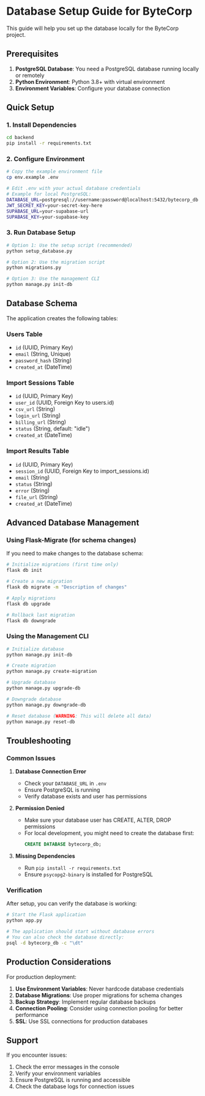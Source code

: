 # Database Setup Guide for ByteCorp

This guide will help you set up the database locally for the ByteCorp project.

## Prerequisites

1. **PostgreSQL Database**: You need a PostgreSQL database running locally or remotely
2. **Python Environment**: Python 3.8+ with virtual environment
3. **Environment Variables**: Configure your database connection

## Quick Setup

### 1. Install Dependencies
```bash
cd backend
pip install -r requirements.txt
```

### 2. Configure Environment
```bash
# Copy the example environment file
cp env.example .env

# Edit .env with your actual database credentials
# Example for local PostgreSQL:
DATABASE_URL=postgresql://username:password@localhost:5432/bytecorp_db
JWT_SECRET_KEY=your-secret-key-here
SUPABASE_URL=your-supabase-url
SUPABASE_KEY=your-supabase-key
```

### 3. Run Database Setup
```bash
# Option 1: Use the setup script (recommended)
python setup_database.py

# Option 2: Use the migration script
python migrations.py

# Option 3: Use the management CLI
python manage.py init-db
```

## Database Schema

The application creates the following tables:

### Users Table
- `id` (UUID, Primary Key)
- `email` (String, Unique)
- `password_hash` (String)
- `created_at` (DateTime)

### Import Sessions Table
- `id` (UUID, Primary Key)
- `user_id` (UUID, Foreign Key to users.id)
- `csv_url` (String)
- `login_url` (String)
- `billing_url` (String)
- `status` (String, default: "idle")
- `created_at` (DateTime)

### Import Results Table
- `id` (UUID, Primary Key)
- `session_id` (UUID, Foreign Key to import_sessions.id)
- `email` (String)
- `status` (String)
- `error` (String)
- `file_url` (String)
- `created_at` (DateTime)

## Advanced Database Management

### Using Flask-Migrate (for schema changes)

If you need to make changes to the database schema:

```bash
# Initialize migrations (first time only)
flask db init

# Create a new migration
flask db migrate -m "Description of changes"

# Apply migrations
flask db upgrade

# Rollback last migration
flask db downgrade
```

### Using the Management CLI

```bash
# Initialize database
python manage.py init-db

# Create migration
python manage.py create-migration

# Upgrade database
python manage.py upgrade-db

# Downgrade database
python manage.py downgrade-db

# Reset database (WARNING: This will delete all data)
python manage.py reset-db
```

## Troubleshooting

### Common Issues

1. **Database Connection Error**
   - Check your `DATABASE_URL` in `.env`
   - Ensure PostgreSQL is running
   - Verify database exists and user has permissions

2. **Permission Denied**
   - Make sure your database user has CREATE, ALTER, DROP permissions
   - For local development, you might need to create the database first:
     ```sql
     CREATE DATABASE bytecorp_db;
     ```

3. **Missing Dependencies**
   - Run `pip install -r requirements.txt`
   - Ensure `psycopg2-binary` is installed for PostgreSQL

### Verification

After setup, you can verify the database is working:

```bash
# Start the Flask application
python app.py

# The application should start without database errors
# You can also check the database directly:
psql -d bytecorp_db -c "\dt"
```

## Production Considerations

For production deployment:

1. **Use Environment Variables**: Never hardcode database credentials
2. **Database Migrations**: Use proper migrations for schema changes
3. **Backup Strategy**: Implement regular database backups
4. **Connection Pooling**: Consider using connection pooling for better performance
5. **SSL**: Use SSL connections for production databases

## Support

If you encounter issues:

1. Check the error messages in the console
2. Verify your environment variables
3. Ensure PostgreSQL is running and accessible
4. Check the database logs for connection issues

